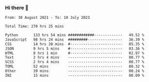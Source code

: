 ### Hi there 👋

<!--
**dominoto/dominoto** is a ✨ _special_ ✨ repository because its `README.md` (this file) appears on your GitHub profile.

Here are some ideas to get you started:

- 🔭 I’m currently working on ...
- 🌱 I’m currently learning ...
- 👯 I’m looking to collaborate on ...
- 🤔 I’m looking for help with ...
- 💬 Ask me about ...
- 📫 How to reach me: ...
- 😄 Pronouns: ...
- ⚡ Fun fact: ...
-->
<!--START_SECTION:waka-->

```txt
From: 30 August 2021 - To: 10 July 2023

Total Time: 270 hrs 25 mins

Python       133 hrs 54 mins ############-------------   49.52 %
JavaScript   98 hrs 24 mins  #########----------------   36.39 %
CSS          14 hrs 28 mins  #------------------------   05.35 %
JSON         9 hrs 5 mins    #------------------------   03.36 %
HTML         8 hrs 1 min     #------------------------   02.97 %
Text         2 hrs 4 mins    -------------------------   00.77 %
SCSS         2 hrs 4 mins    -------------------------   00.77 %
TOML         52 mins         -------------------------   00.32 %
Other        39 mins         -------------------------   00.24 %
INI          15 mins         -------------------------   00.09 %
```

<!--END_SECTION:waka-->
